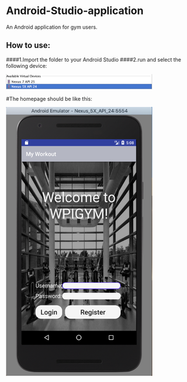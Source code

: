 # Android-Studio-application
An Android application for gym users.

## How to use:

####1.Import the folder to your Android Studio
####2.run and select the following device:
<div align=left>
<img src="https://github.com/GuanchengYao/Android-Studio-application/blob/master/img-folder/device.png" width="400"/>
</div>

#The homepage should be like this:
<div align=left>
<img src="https://github.com/GuanchengYao/Android-Studio-application/blob/master/img-folder/screenshot.png" width="400"/>
</div>
